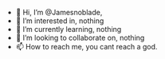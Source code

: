 - 👋 Hi, I’m @Jamesnoblade,
- 👀 I’m interested in, nothing
- 🌱 I’m currently learning, nothing
- 💞️ I’m looking to collaborate on, nothing
- 📫 How to reach me, you cant reach a god.

